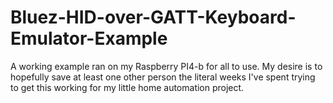 # Bluez-HID-over-GATT-Keyboard-Emulator-Example

A working example ran on my Raspberry PI4-b for all to use. My desire is to hopefully save at least one other person the literal weeks I've spent trying to get this working for my little home automation project.

